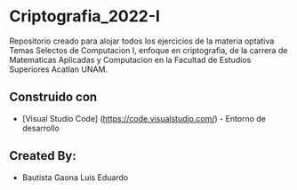 # Criptografia_2022-I
Repositorio creado para alojar todos los ejercicios de la materia optativa Temas Selectos de Computacion I, enfoque en criptografia, de la carrera de Matematicas Aplicadas y Computacion en la Facultad de Estudios Superiores Acatlan UNAM.

## Construido con

* [Visual Studio Code] (https://code.visualstudio.com/) - Entorno de desarrollo

## Created By:
* Bautista Gaona Luis Eduardo
